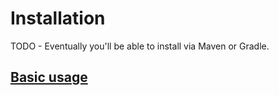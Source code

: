 # Installation
TODO - Eventually you'll be able to install via Maven or Gradle.

## [Basic usage](usage.md)